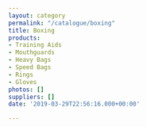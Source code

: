 ```yaml
---
layout: category
permalink: "/catalogue/boxing"
title: Boxing
products:
- Training Aids
- Mouthguards
- Heavy Bags
- Speed Bags
- Rings
- Gloves
photos: []
suppliers: []
date: '2019-03-29T22:56:16.000+00:00'

---
```

